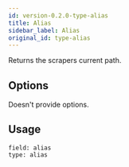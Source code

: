 ```yaml
---
id: version-0.2.0-type-alias
title: Alias
sidebar_label: Alias
original_id: type-alias
---
```


Returns the scrapers current path.

## Options

Doesn't provide options.

## Usage

```
field: alias
type: alias
```
